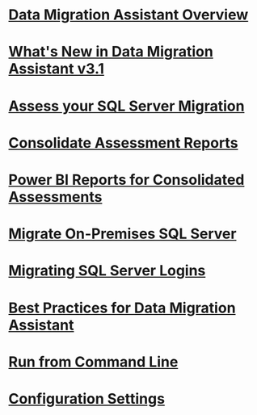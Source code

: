 # [Data Migration Assistant Overview](dma-overview.md)

# [What's New in Data Migration Assistant v3.1](dma-whatsnewv31.md)
# [Assess your SQL Server Migration](dma-assesssqlonprem.md)
# [Consolidate Assessment Reports](dma-consolidatereports.md)
# [Power BI Reports for Consolidated Assessments](dma-powerbiassesreport.md)
# [Migrate On-Premises SQL Server](dma-migrateonpremsql.md)
# [Migrating SQL Server Logins](dma-migrateserverlogins.md)
# [Best Practices for Data Migration Assistant](dma-bestpractices.md)
# [Run from Command Line](dma-commandline.md)
# [Configuration Settings](dma-configurationsettings.md)


